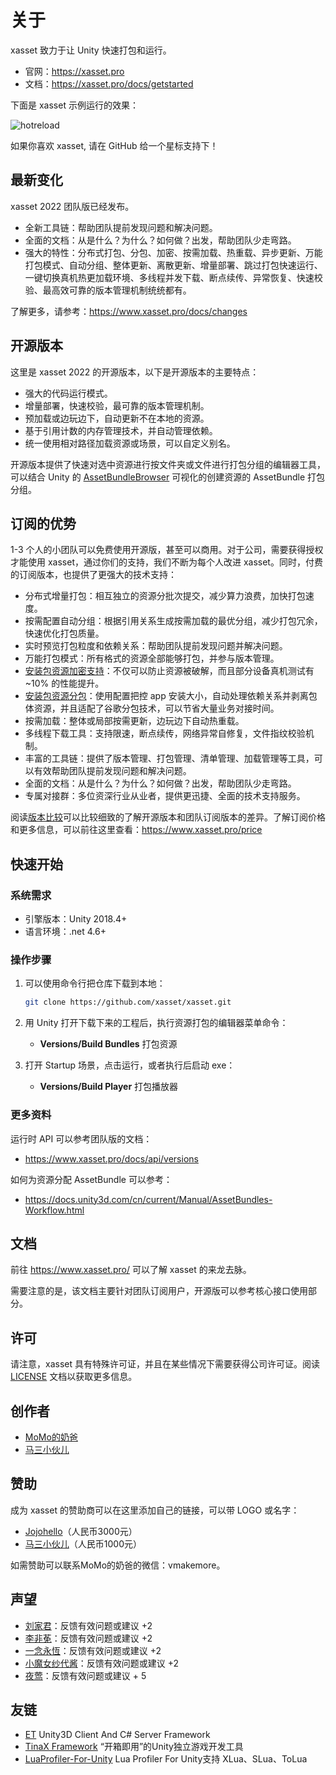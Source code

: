 # 关于

xasset 致力于让 Unity 快速打包和运行。

- 官网：https://xasset.pro
- 文档：https://xasset.pro/docs/getstarted

下面是 xasset 示例运行的效果：

![hotreload](https://xasset.pro/img/hotreload.gif)

如果你喜欢 xasset, 请在 GitHub 给一个星标支持下！

## 最新变化

xasset 2022 团队版已经发布。

- 全新工具链：帮助团队提前发现问题和解决问题。
- 全面的文档：从是什么？为什么？如何做？出发，帮助团队少走弯路。
- 强大的特性：分布式打包、分包、加密、按需加载、热重载、异步更新、万能打包模式、自动分组、整体更新、离散更新、增量部署、跳过打包快速运行、一键切换真机热更加载环境、多线程并发下载、断点续传、异常恢复、快速校验、最高效可靠的版本管理机制统统都有。

了解更多，请参考：https://www.xasset.pro/docs/changes

## 开源版本

这里是 xasset 2022 的开源版本，以下是开源版本的主要特点：

- 强大的代码运行模式。
- 增量部署，快速校验，最可靠的版本管理机制。
- 预加载或边玩边下，自动更新不在本地的资源。
- 基于引用计数的内存管理技术，并自动管理依赖。
- 统一使用相对路径加载资源或场景，可以自定义别名。

开源版本提供了快速对选中资源进行按文件夹或文件进行打包分组的编辑器工具，可以结合 Unity 的 [AssetBundleBrowser](https://github.com/Unity-Technologies/AssetBundles-Browser) 可视化的创建资源的 AssetBundle 打包分组。

## 订阅的优势

1-3 个人的小团队可以免费使用开源版，甚至可以商用。对于公司，需要获得授权才能使用 xasset，通过你们的支持，我们不断为每个人改进 xasset。同时，付费的订阅版本，也提供了更强大的技术支持：

- 分布式增量打包：相互独立的资源分批次提交，减少算力浪费，加快打包速度。
- 按需配置自动分组：根据引用关系生成按需加载的最优分组，减少打包冗余，快速优化打包质量。
- 实时预览打包粒度和依赖关系：帮助团队提前发现问题并解决问题。
- 万能打包模式：所有格式的资源全部能够打包，并参与版本管理。
- [安装包资源加密支持](https://www.xasset.pro/docs/encryption)：不仅可以防止资源被破解，而且部分设备真机测试有 ~10% 的性能提升。
- [安装包资源分包](https://www.xasset.pro/docs/splitbuild)：使用配置把控 app 安装大小，自动处理依赖关系并剥离包体资源，并且适配了谷歌分包技术，可以节省大量业务对接时间。
- 按需加载：整体或局部按需更新，边玩边下自动热重载。
- 多线程下载工具：支持限速，断点续传，网络异常自修复，文件指纹校验机制。
- 丰富的工具链：提供了版本管理、打包管理、清单管理、加载管理等工具，可以有效帮助团队提前发现问题和解决问题。
- 全面的文档：从是什么？为什么？如何做？出发，帮助团队少走弯路。
- 专属对接群：多位资深行业从业者，提供更迅捷、全面的技术支持服务。 

阅读[版本比较](https://www.xasset.pro/compares)可以比较细致的了解开源版本和团队订阅版本的差异。了解订阅价格和更多信息，可以前往这里查看：https://www.xasset.pro/price

## 快速开始

### 系统需求

- 引擎版本：Unity 2018.4+
- 语言环境：.net 4.6+

### 操作步骤

1. 可以使用命令行把仓库下载到本地：
	```sh
	git clone https://github.com/xasset/xasset.git
	```

2. 用 Unity 打开下载下来的工程后，执行资源打包的编辑器菜单命令：

   - **Versions/Build Bundles** 打包资源

3. 打开 Startup 场景，点击运行，或者执行后启动 exe：

   - **Versions/Build Player** 打包播放器

### 更多资料

运行时 API 可以参考团队版的文档：

- https://www.xasset.pro/docs/api/versions

如何为资源分配 AssetBundle 可以参考：

- https://docs.unity3d.com/cn/current/Manual/AssetBundles-Workflow.html

## 文档

前往 https://www.xasset.pro/ 可以了解 xasset 的来龙去脉。

需要注意的是，该文档主要针对团队订阅用户，开源版可以参考核心接口使用部分。

## 许可

请注意，xasset 具有特殊许可证，并且在某些情况下需要获得公司许可证。阅读 [LICENSE](LICENSE.md) 文档以获取更多信息。

## 创作者

- [MoMo的奶爸](https://github.com/mmdnb)
- [马三小伙儿](https://github.com/XINCGer)

## 赞助

成为 xasset 的赞助商可以在这里添加自己的链接，可以带 LOGO 或名字：

- [Jojohello](https://www.zhihu.com/people/jojohello)（人民币3000元）
- [马三小伙儿](https://github.com/XINCGer)（人民币1000元）

如需赞助可以联系MoMo的奶爸的微信：vmakemore。

## 声望

- [刘家君](https://github.com/suixin567)：反馈有效问题或建议 +2
- [李非莬](https://github.com/wynnforthework)：反馈有效问题或建议 +2
- [一念永恆](https://github.com/putifeng)：反馈有效问题或建议 +2
- [小魔女纱代酱](https://github.com/DumoeDss)：反馈有效问题或建议 +2
- [夜莺](https://github.com/killop)：反馈有效问题或建议 + 5


## 友链

- [ET](https://github.com/egametang/ET) Unity3D Client And C# Server Framework
- [TinaX Framework](https://tinax.corala.space/) “开箱即用”的Unity独立游戏开发工具
- [LuaProfiler-For-Unity](https://github.com/ElPsyCongree/LuaProfiler-For-Unity) Lua Profiler For Unity支持 XLua、SLua、ToLua
